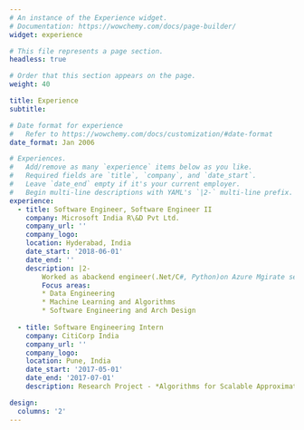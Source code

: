 ```yaml
---
# An instance of the Experience widget.
# Documentation: https://wowchemy.com/docs/page-builder/
widget: experience

# This file represents a page section.
headless: true

# Order that this section appears on the page.
weight: 40

title: Experience
subtitle:

# Date format for experience
#   Refer to https://wowchemy.com/docs/customization/#date-format
date_format: Jan 2006

# Experiences.
#   Add/remove as many `experience` items below as you like.
#   Required fields are `title`, `company`, and `date_start`.
#   Leave `date_end` empty if it's your current employer.
#   Begin multi-line descriptions with YAML's `|2-` multi-line prefix.
experience:
  - title: Software Engineer, Software Engineer II
    company: Microsoft India R\&D Pvt Ltd.
    company_url: ''
    company_logo: 
    location: Hyderabad, India
    date_start: '2018-06-01'
    date_end: ''
    description: |2-
        Worked as abackend engineer(.Net/C#, Python)on Azure Mgirate service, with the goal to discover(collectingon-premise server data), assess(recommending right-sized Azure SKUs), and migrate servers to Azure.
        Focus areas:
        * Data Engineering
        * Machine Learning and Algorithms
        * Software Engineering and Arch Design
        
  - title: Software Engineering Intern
    company: CitiCorp India
    company_url: ''
    company_logo: 
    location: Pune, India
    date_start: '2017-05-01'
    date_end: '2017-07-01'
    description: Research Project - *Algorithms for Scalable Approximate Entity Extraction In Financial Name/Transaction Screening*

design:
  columns: '2'
---
```

